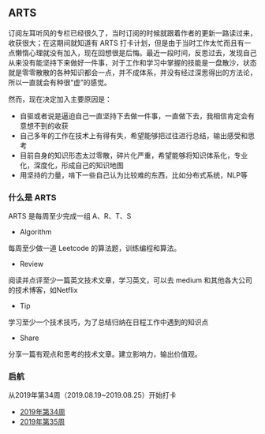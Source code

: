 
## ARTS

订阅左耳听风的专栏已经很久了，当时订阅的时候就跟着作者的更新一路读过来，收获很大；在这期间就知道有 ARTS 打卡计划，但是由于当时工作太忙而且有一点懒惰心理就没有加入，现在回想很是后悔。最近一段时间，反思过去，发现自己从来没有能坚持下来做好一件事，对于工作和学习中掌握的技能是一盘散沙，状态就是零零散散的各种知识都会一点，并不成体系，并没有经过深思得出的方法论，所以一直就会有种很“虚”的感觉。

然而，现在决定加入主要原因是：
- 自驱或者说是逼迫自己一直坚持下去做一件事，一直做下去，我相信肯定会有意想不到的收获
- 自己多年的工作在技术上有得有失，希望能够把过往进行总结，输出感受和思考
- 目前自身的知识形态太过零散，碎片化严重，希望能够将知识体系化，专业化，深度化，形成自己的知识地图
- 用坚持的力量，啃下一些自己认为比较难的东西，比如分布式系统，NLP等

### 什么是 ARTS

ARTS 是每周至少完成一组 A、R、T、S

- Algorithm

每周至少做一道 Leetcode 的算法题，训练编程和算法。

- Review

阅读并点评至少一篇英文技术文章，学习英文，可以去 medium 和其他各大公司的技术博客，如Netflix

- Tip

学习至少一个技术技巧，为了总结归纳在日程工作中遇到的知识点

- Share

分享一篇有观点和思考的技术文章。建立影响力，输出价值观。

### 启航

从2019年第34周（2019.08.19~2019.08.25）开始打卡

- [2019年第34周](201934.md)
- [2019年第35周](201935.md)
